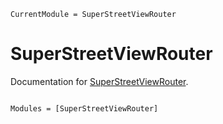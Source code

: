 ```@meta
CurrentModule = SuperStreetViewRouter
```

# SuperStreetViewRouter

Documentation for [SuperStreetViewRouter](https://github.com/tfisher013/SuperStreetViewRouter.jl).

```@index
```

```@autodocs
Modules = [SuperStreetViewRouter]
```
